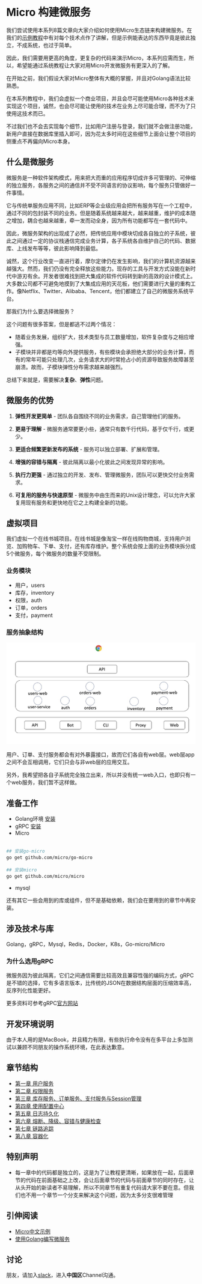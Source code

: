 # Micro 构建微服务

我们尝试使用本系列8篇文章向大家介绍如何使用Micro生态链来构建微服务。在我们的[示例教程][examples]中有对每个技术点作了讲解，但是示例能表达的东西毕竟是彼此独立，不成系统，也过于简单。

因此，我们需要用更高的角度，更复杂的代码来演示Micro，本系列应需而生，所以，希望能通过系统教程让大家对用Micro开发微服务有更深入的了解。

在开始之前，我们假设大家对Micro整体有大概的掌握，并且对Golang语法比较熟悉。

在本系列教程中，我们会虚拟一个商业项目，并且会尽可能使用Micro各种技术来实现这个项目，诚然，也会尽可能让使用的技术在业务上尽可能合理，而不为了只使用这技术而已。

不过我们也不会去实现每个细节，比如用户注册与登录，我们就不会做注册功能，新用户直接在数据库里插入即可，因为花太多时间在这些细节上面会让整个项目的侧重点不再偏向Micro本身。

## 什么是微服务

微服务是一种软件架构模式，用来把大而重的应用程序切成许多可管理的、可伸缩的独立服务，各服务之间的通信并不受不同语言的协议影响，每个服务只管做好一件事情。

它与传统单服务应用不同，比如ERP等企业级应用会把所有服务写在一个工程中，通过不同的包封装不同的业务。但是随着系统越来越大，越来越重，维护的成本随之增加，耦合也越来越重，牵一发而动全身，因为所有功能都写在一套代码中。

因此，微服务架构的出现成了必然，把传统应用中模块切成各自独立的子系统，彼此之间通过一定的协议栈通信完成业务计算，各子系统各自维护自己的代码、数据库、上线发布等等，彼此影响降到最低。

诚然，这个行业改变一直进行着，摩尔定律仍在发生影响，我们的计算机资源越来越强大。然而，我们仍没有完全释放这些能力。现存的工具与开发方式没能在新时代中游刃有余。开发者很难找到把大集成的软件代码转到新的高效的设计模式上。大多数公司都不可避免地摸到了大集成应用的天花板，他们需要进行大量的重构工作。像Netflix、Twitter、Alibaba、Tencent，他们都建立了自己的微服务系统平台。

那我们为什么要选择微服务？

这个问题有很多答案，但是都逃不过两个情况：

- 随着业务发展，组织扩大，技术类型与员工数量增加，软件复杂度与之相应增强。
- 子模块并非都是均等向外提供服务，有些模块会承担绝大部分的业务计算，而有的常年可能只处理几次，业务请求大的时常抢占小的资源导致服务故障甚至崩溃。故而，子模块弹性分布需求越来越强烈。

总结下来就是，需要解决**复杂**、**弹性**问题。

## 微服务的优势

1. **弹性开发更简单** - 团队各自围绕不同的业务需求，自己管理他们的服务。

2. **更易于理解** - 微服务通常要更小些，通常只有数千行代码，基于仅千行，或更少。

3. **更适合频繁更新发布的系统** - 服务可以独立部署、扩展和管理。

4. **增强的容错与隔离** - 彼此隔离以最小化彼此之间发现异常的影响。

5. **执行力更强** - 通过独立的开发、发布、管理微服务，团队可以更快交付业务需求。

6. **可复用的服务与快速原型** - 微服务中由生而来的Unix设计理念，可以允许大家复用现有服务和更快地在它之上构建全新的功能。

## 虚拟项目

我们虚拟一个在线书城项目。在线书城是像淘宝一样在线购物商城，支持用户浏览、加购物车、下单、支付，还有库存维护。整个系统会按上面的业务模块拆分成5个微服务，每个微服务的数量不受限制。

### 业务模块

- 用户，users
- 库存，inventory
- 权限，auth
- 订单，orders
- 支付，payment

### 服务抽象结构

![](./docs/design.png)

用户、订单、支付服务都会有对外暴露接口，故而它们各自有web层。web层app之间不会互相调用，它们只会与非web层的应用交互。

另外，我希望把各自子系统完全独立出来，所以并没有统一web入口，也即只有一个web服务，我们暂不这样做。

## 准备工作

- Golang环境 [安装](https://golang.google.cn/)
- gRPC [安装](https://grpc.io/docs/quickstart/go.html)
- Micro

```bash

## 安装go-micro
go get github.com/micro/go-micro

## 安装micro
go get github.com/micro/micro

```
- mysql


还有其它一些会用到的库或组件，但不是基础依赖，我们会在要用到的章节中再安装。

## 涉及技术与库

Golang，gRPC，Mysql，Redis，Docker，K8s，Go-micro/Micro

### 为什么选用gRPC

微服务因为彼此隔离，它们之间通信需要比较高效且兼容性强的编码方式，gRPC是不错的选择，它有多语言版本，比传统的JSON在数据结构层面的压缩效率高，反序列化性能更好。

更多资料可参考gRPC[官方网站][gRPC]

## 开发环境说明

由于本人用的是MacBook，并且精力有限，有些执行命令没有在多平台上多加测试以兼顾不同朋友的操作系统环境，在此表达歉意。

## 章节结构

- [第一章 用户服务][第一章]
- [第二章 权限服务][第二章]
- [第三章 库存服务、订单服务、支付服务与Session管理][第三章]
- [第四章 使用配置中心][第四章]
- [第五章 日志持久化][第五章]
- [第六章 熔断、降级、容错与健康检查][第六章]
- [第七章 链路追踪][第七章]
- [第八章 容器化][第八章]

## 特别声明

- 每一章中的代码都是独立的，这是为了让教程更清晰，如果放在一起，后面章节的代码在前面基础之上改，会让后面章节的代码与前面章节的同时存在，让从头开始的新读者不易理解，所以不同章节有重复代码请大家不要在意。但我们也不用一个章节一个分支来解决这个问题，因为太多分支很难管理

## 引伸阅读

- [Micro中文示例](https://github.com/micro-in-cn/tutorials/examples)
- [使用Golang编写微服务](https://ewanvalentine.io/microservices-in-golang-part-1/)

## 讨论

朋友，请加入[slack](http://slack.micro.mu/)，进入**中国区**Channel沟通。

[examples]: https://github.com/micro-in-cn/tutorials/examples
[gRPC]: https://grpc.io/

[第一章]: ./part1
[第二章]: ./part2
[第三章]: ./part3
[第四章]: ./part4
[第五章]: ./part5
[第六章]: ./part6
[第七章]: ./part7
[第八章]: ./part8